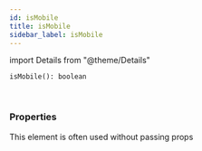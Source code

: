 ```yaml
---
id: isMobile
title: isMobile
sidebar_label: isMobile
---
```


import Details from "@theme/Details"


```tsx
isMobile(): boolean
```
<br/>



### Properties

This element is often used without passing props

